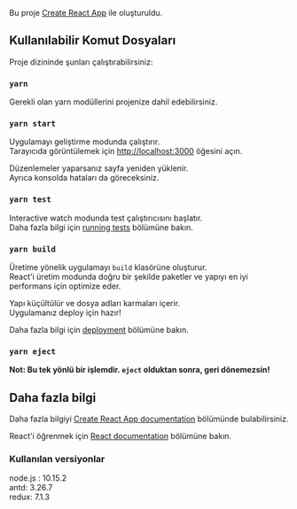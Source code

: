 Bu proje [Create React App](https://github.com/facebook/create-react-app) ile oluşturuldu.

## Kullanılabilir Komut Dosyaları

Proje dizininde şunları çalıştırabilirsiniz:

### `yarn`

Gerekli olan yarn modüllerini projenize dahil edebilirsiniz.

### `yarn start`

Uygulamayı geliştirme modunda çalıştırır.<br />
Tarayıcıda görüntülemek için [http://localhost:3000](http://localhost:3000) öğesini açın.

Düzenlemeler yaparsanız sayfa yeniden yüklenir. <br />
Ayrıca konsolda hataları da göreceksiniz.

### `yarn test`

Interactive watch modunda test çalıştırıcısını başlatır.<br />
Daha fazla bilgi için [running tests](https://facebook.github.io/create-react-app/docs/running-tests) bölümüne bakın.

### `yarn build`

Üretime yönelik uygulamayı `build` klasörüne oluşturur.<br />
React'i üretim modunda doğru bir şekilde paketler ve yapıyı en iyi performans için optimize eder.

Yapı küçültülür ve dosya adları karmaları içerir. <br />
Uygulamanız deploy için hazır!

Daha fazla bilgi için [deployment](https://facebook.github.io/create-react-app/docs/deployment) bölümüne bakın.

### `yarn eject`

**Not: Bu tek yönlü bir işlemdir. `eject` olduktan sonra, geri dönemezsin!**

## Daha fazla bilgi

Daha fazla bilgiyi [Create React App documentation](https://facebook.github.io/create-react-app/docs/getting-started) bölümünde bulabilirsiniz.

React'i öğrenmek için [React documentation](https://reactjs.org/) bölümüne bakın.

### Kullanılan versiyonlar

node.js : 10.15.2 <br />
antd: 3.26.7 <br />
redux: 7.1.3 

